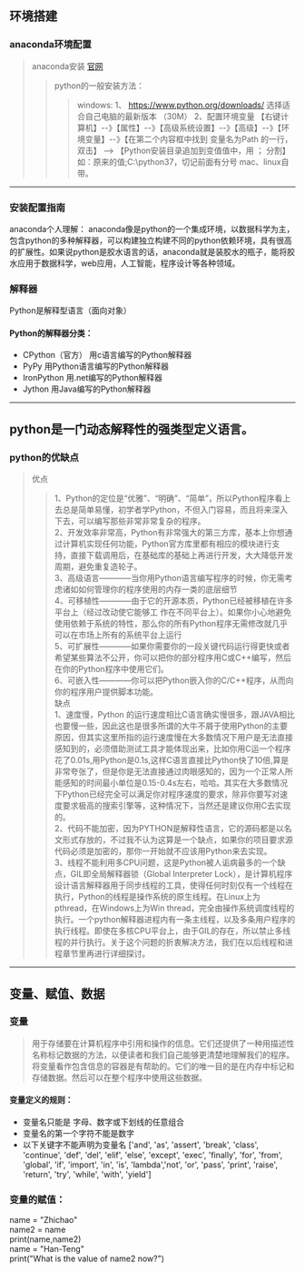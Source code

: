 ## 环境搭建
### anaconda环境配置
> anaconda安装 [官网](https://www.anaconda.com/)  
>> python的一般安装方法：
>>> windows:
>>> 1、 https://www.python.org/downloads/ 选择适合自己电脑的最新版本 （30M）
>>> 2、配置环境变量 
>>>【右键计算机】--》【属性】--》【高级系统设置】--》【高级】--》【环境变量】--》【在第二个内容框中找到 变量名为Path 的一行，双击】 --> 【Python安装目录追加到变值值中，用 ； 分割】
>>> 如：原来的值;C:\python37，切记前面有分号
>> mac、linux自带。

 ***
### 安装配置指南
anaconda个人理解： anaconda像是python的一个集成环境，以数据科学为主，包含python的多种解释器，可以构建独立构建不同的python依赖环境，具有很高的扩展性。如果说python是胶水语言的话，anaconda就是装胶水的瓶子，能将胶水应用于数据科学，web应用，人工智能，程序设计等各种领域。
### 解释器  
Python是解释型语言（面向对象）  
#### Python的解释器分类：
* CPython（官方） 用c语言编写的Python解释器
* PyPy 用Python语言编写的Python解释器
* IronPython 用.net编写的Python解释器
* Jython 用Java编写的Python解释器

***
## python是一门动态解释性的强类型定义语言。
### python的优缺点
> 优点  
>> 1、Python的定位是“优雅”、“明确”、“简单”，所以Python程序看上去总是简单易懂，初学者学Python，不但入门容易，而且将来深入下去，可以编写那些非常非常复杂的程序。  
>> 2、开发效率非常高，Python有非常强大的第三方库，基本上你想通过计算机实现任何功能，Python官方库里都有相应的模块进行支持，直接下载调用后，在基础库的基础上再进行开发，大大降低开发周期，避免重复造轮子。  
>> 3、高级语言————当你用Python语言编写程序的时候，你无需考虑诸如如何管理你的程序使用的内存一类的底层细节  
>> 4、可移植性————由于它的开源本质，Python已经被移植在许多平台上（经过改动使它能够工 作在不同平台上）。如果你小心地避免使用依赖于系统的特性，那么你的所有Python程序无需修改就几乎可以在市场上所有的系统平台上运行  
>> 5、可扩展性————如果你需要你的一段关键代码运行得更快或者希望某些算法不公开，你可以把你的部分程序用C或C++编写，然后在你的Python程序中使用它们。  
>> 6、可嵌入性————你可以把Python嵌入你的C/C++程序，从而向你的程序用户提供脚本功能。  
> 缺点  
>> 1、速度慢，Python 的运行速度相比C语言确实慢很多，跟JAVA相比也要慢一些，因此这也是很多所谓的大牛不屑于使用Python的主要原因，但其实这里所指的运行速度慢在大多数情况下用户是无法直接感知到的，必须借助测试工具才能体现出来，比如你用C运一个程序花了0.01s,用Python是0.1s,这样C语言直接比Python快了10倍,算是非常夸张了，但是你是无法直接通过肉眼感知的，因为一个正常人所能感知的时间最小单位是0.15-0.4s左右，哈哈。其实在大多数情况下Python已经完全可以满足你对程序速度的要求，除非你要写对速度要求极高的搜索引擎等，这种情况下，当然还是建议你用C去实现的。  
>> 2、代码不能加密，因为PYTHON是解释性语言，它的源码都是以名文形式存放的，不过我不认为这算是一个缺点，如果你的项目要求源代码必须是加密的，那你一开始就不应该用Python来去实现。  
>> 3、线程不能利用多CPU问题，这是Python被人诟病最多的一个缺点，GIL即全局解释器锁（Global Interpreter Lock），是计算机程序设计语言解释器用于同步线程的工具，使得任何时刻仅有一个线程在执行，Python的线程是操作系统的原生线程。在Linux上为pthread，在Windows上为Win thread，完全由操作系统调度线程的执行。一个python解释器进程内有一条主线程，以及多条用户程序的执行线程。即使在多核CPU平台上，由于GIL的存在，所以禁止多线程的并行执行。关于这个问题的折衷解决方法，我们在以后线程和进程章节里再进行详细探讨。  

***
## 变量、赋值、数据
### 变量  
> 用于存储要在计算机程序中引用和操作的信息。它们还提供了一种用描述性名称标记数据的方法，以便读者和我们自己能够更清楚地理解我们的程序。将变量看作包含信息的容器是有帮助的。它们的唯一目的是在内存中标记和存储数据。然后可以在整个程序中使用这些数据。
#### 变量定义的规则：
* 变量名只能是 字母、数字或下划线的任意组合
* 变量名的第一个字符不能是数字
* 以下关键字不能声明为变量名
['and', 'as', 'assert', 'break', 'class', 'continue', 'def', 'del', 'elif', 'else', 'except', 'exec', 'finally', 'for', 'from', 'global', 'if', 'import', 'in', 'is', 'lambda','not', 'or', 'pass', 'print', 'raise', 'return', 'try', 'while', 'with', 'yield']
### 变量的赋值：  
name = "Zhichao"  
name2 = name  
print(name,name2)  
name = "Han-Teng"  
print("What is the value of name2 now?")  
